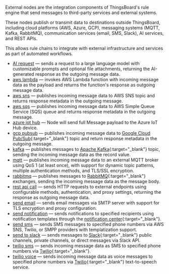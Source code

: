 External nodes are the integration components of ThingsBoard's rule engine that send messages to third-party services and external systems.

These nodes publish or transmit data to destinations outside ThingsBoard, including cloud platforms (AWS, Azure, GCP), messaging systems (MQTT, Kafka, RabbitMQ), 
communication services (email, SMS, Slack), AI services, and REST APIs.

This allows rule chains to integrate with external infrastructure and services as part of automated workflows.

- [AI request](/docs/user-guide/rule-engine-2-0/nodes/external/ai-request) — sends a request to a large language model with customizable prompts and optional file attachments, returning the AI-generated response as the outgoing message data.
- [aws lambda](/docs/user-guide/rule-engine-2-0/nodes/external/aws-lambda) — invokes AWS Lambda function with incoming message data as the payload and returns the function's response as outgoing message data.
- [aws sns](/docs/user-guide/rule-engine-2-0/nodes/external/aws-sns) — publishes incoming message data to AWS SNS topic and returns response metadata in the outgoing message.
- [aws sqs](/docs/user-guide/rule-engine-2-0/nodes/external/aws-sqs) — publishes incoming message data to AWS Simple Queue Service (SQS) queue and returns response metadata in the outgoing message.
- [azure iot hub](/docs/user-guide/rule-engine-2-0/nodes/external/azure-iot-hub) — Node will send full Message payload to the Azure IoT Hub device.
- [gcp pubsub](/docs/user-guide/rule-engine-2-0/nodes/external/gcp-pubsub) — publishes incoming message data to [Google Cloud Pub/Sub](https://cloud.google.com/pubsub){:target="_blank"} topic and return response metadata in the outgoing message.
- [kafka](/docs/user-guide/rule-engine-2-0/nodes/external/kafka) — publishes messages to [Apache Kafka](https://kafka.apache.org/){:target="_blank"} topic, sending the incoming message data as the record value.
- [mqtt](/docs/user-guide/rule-engine-2-0/nodes/external/mqtt) — publishes incoming message data to an external MQTT broker using QoS 1 (at least once), with support for dynamic topic patterns, multiple authentication methods, and TLS/SSL encryption.
- [rabbitmq](/docs/user-guide/rule-engine-2-0/nodes/external/rabbitmq) — publishes messages to [RabbitMQ](https://www.rabbitmq.com/){:target="_blank"} exchanges, sending the incoming message data as the message body.
- [rest api call](/docs/user-guide/rule-engine-2-0/nodes/external/rest-api-call) — sends HTTP requests to external endpoints using configurable methods, authentication, and proxy settings, returning the response as outgoing message data.
- [send email](/docs/user-guide/rule-engine-2-0/nodes/external/send-email) — sends email messages via SMTP server with support for TLS encryption and proxy configuration.
- [send notification](/docs/user-guide/rule-engine-2-0/nodes/external/send-notification) — sends notifications to specified recipients using notification templates through the [notification center](/docs/{{docsPrefix}}user-guide/notifications/){:target="_blank"}.
- [send sms](/docs/user-guide/rule-engine-2-0/nodes/external/send-sms) — sends SMS messages to specified phone numbers via AWS SNS, Twilio, or SMPP providers with templatization support.
- [send to slack](/docs/user-guide/rule-engine-2-0/nodes/external/send-to-slack) — sends messages to [Slack](https://slack.com/){:target="_blank"} public channels, private channels, or direct messages via Slack API.
- <span class="item-pe product-label-padding">[twilio sms](/docs/user-guide/rule-engine-2-0/nodes/external/twilio-sms)</span> — sends incoming message data as SMS to specified phone numbers via [Twilio](https://www.twilio.com/messaging/channels/sms){:target="_blank"}.
- <span class="item-pe product-label-padding">[twilio voice](/docs/user-guide/rule-engine-2-0/nodes/external/twilio-voice)</span> — sends incoming message data as voice messages to specified phone numbers via [Twilio](https://www.twilio.com/voice){:target="_blank"} text-to-speech service.

